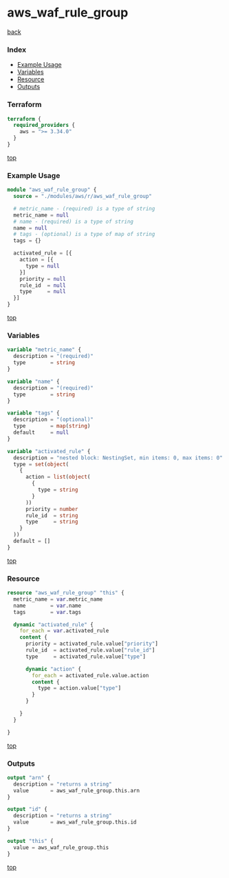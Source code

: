 # aws_waf_rule_group

[back](../aws.md)

### Index

- [Example Usage](#example-usage)
- [Variables](#variables)
- [Resource](#resource)
- [Outputs](#outputs)

### Terraform

```terraform
terraform {
  required_providers {
    aws = ">= 3.34.0"
  }
}
```

[top](#index)

### Example Usage

```terraform
module "aws_waf_rule_group" {
  source = "./modules/aws/r/aws_waf_rule_group"

  # metric_name - (required) is a type of string
  metric_name = null
  # name - (required) is a type of string
  name = null
  # tags - (optional) is a type of map of string
  tags = {}

  activated_rule = [{
    action = [{
      type = null
    }]
    priority = null
    rule_id  = null
    type     = null
  }]
}
```

[top](#index)

### Variables

```terraform
variable "metric_name" {
  description = "(required)"
  type        = string
}

variable "name" {
  description = "(required)"
  type        = string
}

variable "tags" {
  description = "(optional)"
  type        = map(string)
  default     = null
}

variable "activated_rule" {
  description = "nested block: NestingSet, min items: 0, max items: 0"
  type = set(object(
    {
      action = list(object(
        {
          type = string
        }
      ))
      priority = number
      rule_id  = string
      type     = string
    }
  ))
  default = []
}
```

[top](#index)

### Resource

```terraform
resource "aws_waf_rule_group" "this" {
  metric_name = var.metric_name
  name        = var.name
  tags        = var.tags

  dynamic "activated_rule" {
    for_each = var.activated_rule
    content {
      priority = activated_rule.value["priority"]
      rule_id  = activated_rule.value["rule_id"]
      type     = activated_rule.value["type"]

      dynamic "action" {
        for_each = activated_rule.value.action
        content {
          type = action.value["type"]
        }
      }

    }
  }

}
```

[top](#index)

### Outputs

```terraform
output "arn" {
  description = "returns a string"
  value       = aws_waf_rule_group.this.arn
}

output "id" {
  description = "returns a string"
  value       = aws_waf_rule_group.this.id
}

output "this" {
  value = aws_waf_rule_group.this
}
```

[top](#index)
